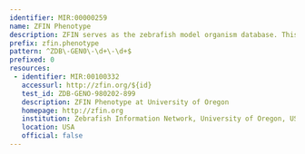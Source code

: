 ```yaml
---
identifier: MIR:00000259
name: ZFIN Phenotype
description: ZFIN serves as the zebrafish model organism database. This collection references the phenotypes observed for any given genotype.
prefix: zfin.phenotype
pattern: ^ZDB\-GEN0\-\d+\-\d+$
prefixed: 0
resources:
 - identifier: MIR:00100332
   accessurl: http://zfin.org/${id}
   test_id: ZDB-GENO-980202-899
   description: ZFIN Phenotype at University of Oregon
   homepage: http://zfin.org
   institution: Zebrafish Information Network, University of Oregon, USA
   location: USA
   official: false
---
```


